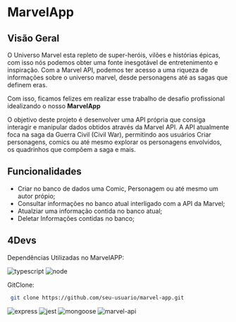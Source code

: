 # MarvelApp

## Visão Geral

O Universo Marvel esta repleto de super-heróis, vilões e histórias épicas, com isso nós podemos obter uma fonte inesgotável de entretenimento e inspiração. Com a Marvel API, podemos ter acesso a uma riqueza de informações sobre o universo marvel, desde personagens até as sagas que definem eras.

Com isso, ficamos felizes em realizar esse trabalho de desafio profissional idealizando o nosso
**MarvelApp**

O objetivo deste projeto é desenvolver uma API própria que consiga interagir e manipular dados obtidos através da Marvel API. A API atualmente foca na saga da Guerra Civil (Civil War), permitindo aos usuários Criar personagens, comics ou até mesmo explorar os personagens envolvidos, os quadrinhos que compõem a saga e mais.
## Funcionalidades
- Criar no banco de dados uma Comic, Personagem ou até mesmo um autor própio;
- Consultar informações no banco atual interligado com a API da Marvel;
- Atualziar uma informação contida no banco atual;
- Deletar Informações contidas no banco;
  
## 4Devs
Dependências Utilizadas no MarvelAPP:

![typescript](https://img.shields.io/badge/-TypeScript-3178C6?style=flat&logo=typescript&logoColor=white)
![node](https://img.shields.io/badge/-Node.js-339933?style=flat&logo=node.js&logoColor=white)

GitClone:
  
  ```bash
   git clone https://github.com/seu-usuario/marvel-app.git
  ```
![express](https://img.shields.io/badge/-Express-000000?style=flat&logo=express&logoColor=white)
![jest](https://img.shields.io/badge/-Jest-C21325?style=flat&logo=jest&logoColor=white)
![mongoose](https://img.shields.io/badge/-Mongoose-47A248?style=flat&logo=mongoose&logoColor=white)
![marvel-api](https://img.shields.io/badge/-Marvel_API-FF0000?style=flat&logo=marvel&logoColor=white)


